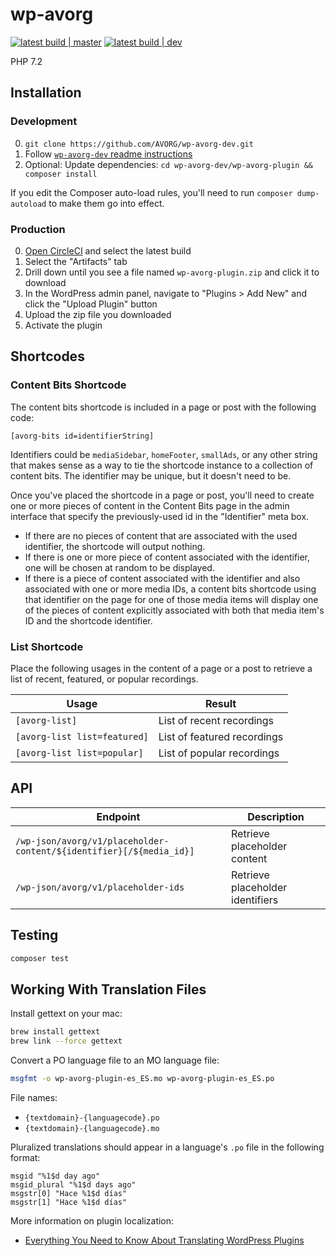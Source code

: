 # wp-avorg

[![latest build | master](https://img.shields.io/badge/latest%20build-master-75d60d)](https://wp-avorg-plugin-master.surge.sh/wp-avorg-plugin.zip)
[![latest build | dev](https://img.shields.io/badge/latest%20build-dev-f39f37)](https://wp-avorg-plugin-dev.surge.sh/wp-avorg-plugin.zip)

PHP 7.2

## Installation

### Development

0. `git clone https://github.com/AVORG/wp-avorg-dev.git`
0. Follow [`wp-avorg-dev` readme instructions](https://github.com/AVORG/wp-avorg-dev)
0. Optional: Update dependencies: `cd wp-avorg-dev/wp-avorg-plugin && composer install`

If you edit the Composer auto-load rules, you'll need to run `composer dump-autoload` to make them go into effect.

### Production

0. [Open CircleCI](https://circleci.com/gh/avorg/wp-avorg-plugin) and select the latest build
0. Select the "Artifacts" tab
0. Drill down until you see a file named `wp-avorg-plugin.zip` and click it to download
0. In the WordPress admin panel, navigate to "Plugins > Add New" and click the "Upload Plugin" button
0. Upload the zip file you downloaded
0. Activate the plugin

## Shortcodes

### Content Bits Shortcode

The content bits shortcode is included in a page or post with the following code:

```
[avorg-bits id=identifierString]
```

Identifiers could be `mediaSidebar`, `homeFooter`, `smallAds`, or any other string that makes sense as a way to 
tie the shortcode instance to a collection of content bits. The identifier may be unique, but it doesn't need to be.

Once you've placed the shortcode in a page or post, you'll need to create one or more pieces of content in the Content
Bits page in the admin interface that specify the previously-used id in the "Identifier" meta box.

- If there are no pieces of content that are associated with the used identifier, the shortcode will output nothing.
- If there is one or more piece of content associated with the identifier, one will be chosen at random to be displayed.
- If there is a piece of content associated with the identifier and also associated with one or more media IDs, a
  content bits shortcode using that identifier on the page for one of those media items will display one of the pieces
  of content explicitly associated with both that media item's ID and the shortcode identifier.

### List Shortcode

Place the following usages in the content of a page or a post to retrieve a list of recent, featured, or popular 
recordings.

Usage                        | Result
-----------------------------|--------------------------------
`[avorg-list]`               | List of recent recordings
`[avorg-list list=featured]` | List of featured recordings
`[avorg-list list=popular]`  | List of popular recordings

## API

Endpoint                                                            | Description
--------------------------------------------------------------------|------------------------------------
`/wp-json/avorg/v1/placeholder-content/${identifier}[/${media_id}]` | Retrieve placeholder content
`/wp-json/avorg/v1/placeholder-ids`                                 | Retrieve placeholder identifiers

## Testing

```bash
composer test
```

## Working With Translation Files

Install gettext on your mac:

```bash
brew install gettext
brew link --force gettext
```

Convert a PO language file to an MO language file:

```bash
msgfmt -o wp-avorg-plugin-es_ES.mo wp-avorg-plugin-es_ES.po
```

File names:

- `{textdomain}-{languagecode}.po`
- `{textdomain}-{languagecode}.mo`

Pluralized translations should appear in a language's `.po` file in the following format:

```po
msgid "%1$d day ago"
msgid_plural "%1$d days ago"
msgstr[0] "Hace %1$d días"
msgstr[1] "Hace %1$d días"
```

More information on plugin localization:

- [Everything You Need to Know About Translating WordPress Plugins](https://premium.wpmudev.org/blog/translating-wordpress-plugins/)